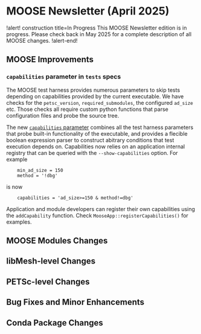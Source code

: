 # MOOSE Newsletter (April 2025)

!alert! construction title=In Progress
This MOOSE Newsletter edition is in progress. Please check back in May 2025
for a complete description of all MOOSE changes.
!alert-end!

## MOOSE Improvements

### `capabilities` parameter in `tests` specs

The MOOSE test harness provides numerous parameters to skip tests depending on capabilities
provided by the current executable. We have checks for the `petsc_version`, `required_submodules`,
the configured `ad_size` etc. Those checks all require custom python functions that parse
configuration files and probe the source tree.

The new [`capabilities` parameter](Capabilities.md) combines all the test harness parameters that probe
built-in functionality of the executable, and provides a flecible boolean expression parser to construct
abitrary conditions that test execution depends on. Capabilities now relies on an application
internal registry that can be queried with the `--show-capabilities` option. For example

```
    min_ad_size = 150
    method = '!dbg'
```

is now

```
    capabilities = 'ad_size>=150 & method!=dbg'
```

Application and module developers can register their own capabilities using the `addCapability` function.
Check `MooseApp::registerCapabilities()` for examples.

## MOOSE Modules Changes

## libMesh-level Changes

## PETSc-level Changes

## Bug Fixes and Minor Enhancements

## Conda Package Changes
